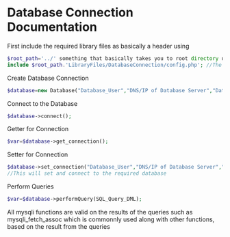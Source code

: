 

# Database Connection Documentation

First include the required library files as basically a header using 

```php
$root_path='../' something that basically takes you to root directory using a series of '../'
include $root_path.'LibraryFiles/DatabaseConnection/config.php'; //The path may change depending on location of Library Files as a relative path to the current working file
```

Create Database Connection

```php
$database=new Database("Database_User","DNS/IP of Database Server","Database_User_Password","Database_Name"); //In our case the server name(DNS) is localhost
```

Connect to the Database

```php
$database->connect();
```

Getter for Connection

```php
$var=$database->get_connection();
```

Setter for Connection

```php
$database->set_connection("Database_User","DNS/IP of Database Server","Database_User_Password","Database_Name"); //In our case the server name(DNS) is localhost
//This will set and connect to the required database
```

Perform Queries

```php
$var=$database->performQuery(SQL_Query_DML);
```

All mysqli functions are valid on the results of the queries such as mysqli_fetch_assoc which is commonnly used along with other functions, based on the result from the queries
